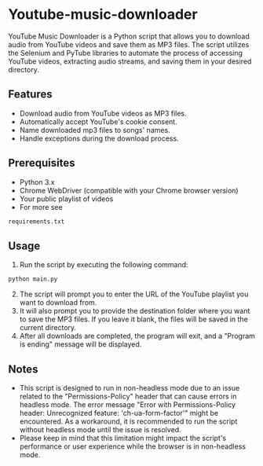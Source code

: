 # Youtube-music-downloader
YouTube Music Downloader is a Python script that allows you to download audio from YouTube videos and save them as MP3 files. 
The script utilizes the Selenium and PyTube libraries to automate the process of accessing YouTube videos, 
extracting audio streams, and saving them in your desired directory.

## Features

- Download audio from YouTube videos as MP3 files.
- Automatically accept YouTube's cookie consent.
- Name downloaded mp3 files to songs' names.
- Handle exceptions during the download process.

## Prerequisites

- Python 3.x
- Chrome WebDriver (compatible with your Chrome browser version)
- Your public playlist of videos
- For more see
```bash
requirements.txt
```

## Usage

1. Run the script by executing the following command:
```bash
python main.py
```

2. The script will prompt you to enter the URL of the YouTube playlist you want to download from.
3. It will also prompt you to provide the destination folder where you want to save the MP3 files. If you leave it blank, the files will be saved in the current directory.
4. After all downloads are completed, the program will exit, and a "Program is ending" message will be displayed.

## Notes

- This script is designed to run in non-headless mode due to an issue related to the "Permissions-Policy" header that can cause errors in headless mode. The error message "Error with Permissions-Policy header: Unrecognized feature: 'ch-ua-form-factor'" might be encountered. As a workaround, it is recommended to run the script without headless mode until the issue is resolved.
- Please keep in mind that this limitation might impact the script's performance or user experience while the browser is in non-headless mode.

